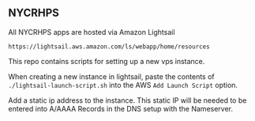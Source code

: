 NYCRHPS
---

All NYCRHPS apps are hosted via Amazon Lightsail

`https://lightsail.aws.amazon.com/ls/webapp/home/resources`

This repo contains scripts for setting up a new vps instance.

When creating a new instance in lightsail, paste the contents of `./lightsail-launch-script.sh` into the AWS `Add Launch Script` option.

Add a static ip address to the instance.  This static IP will be needed to be entered into A/AAAA Records in the DNS setup with the Nameserver.
